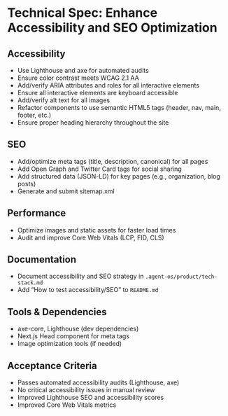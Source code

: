 # Technical Spec: Enhance Accessibility and SEO Optimization

## Accessibility
- Use Lighthouse and axe for automated audits
- Ensure color contrast meets WCAG 2.1 AA
- Add/verify ARIA attributes and roles for all interactive elements
- Ensure all interactive elements are keyboard accessible
- Add/verify alt text for all images
- Refactor components to use semantic HTML5 tags (header, nav, main, footer, etc.)
- Ensure proper heading hierarchy throughout the site

## SEO
- Add/optimize meta tags (title, description, canonical) for all pages
- Add Open Graph and Twitter Card tags for social sharing
- Add structured data (JSON-LD) for key pages (e.g., organization, blog posts)
- Generate and submit sitemap.xml

## Performance
- Optimize images and static assets for faster load times
- Audit and improve Core Web Vitals (LCP, FID, CLS)

## Documentation
- Document accessibility and SEO strategy in `.agent-os/product/tech-stack.md`
- Add “How to test accessibility/SEO” to `README.md`

## Tools & Dependencies
- axe-core, Lighthouse (dev dependencies)
- Next.js Head component for meta tags
- Image optimization tools (if needed)

## Acceptance Criteria
- Passes automated accessibility audits (Lighthouse, axe)
- No critical accessibility issues in manual review
- Improved Lighthouse SEO and accessibility scores
- Improved Core Web Vitals metrics
